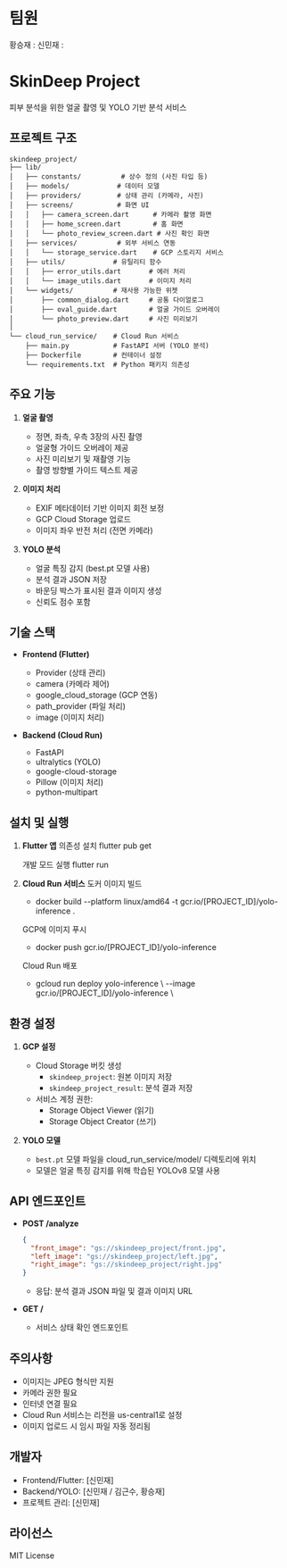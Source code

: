 # 팀원
황승재 : 
신민재 : 

# SkinDeep Project
피부 분석을 위한 얼굴 촬영 및 YOLO 기반 분석 서비스

## 프로젝트 구조
```
skindeep_project/
├── lib/
│   ├── constants/          # 상수 정의 (사진 타입 등)
│   ├── models/            # 데이터 모델
│   ├── providers/         # 상태 관리 (카메라, 사진)
│   ├── screens/           # 화면 UI
│   │   ├── camera_screen.dart      # 카메라 촬영 화면
│   │   ├── home_screen.dart        # 홈 화면
│   │   └── photo_review_screen.dart # 사진 확인 화면
│   ├── services/          # 외부 서비스 연동
│   │   └── storage_service.dart    # GCP 스토리지 서비스
│   ├── utils/            # 유틸리티 함수
│   │   ├── error_utils.dart       # 에러 처리
│   │   └── image_utils.dart       # 이미지 처리
│   └── widgets/          # 재사용 가능한 위젯
│       ├── common_dialog.dart     # 공통 다이얼로그
│       ├── oval_guide.dart        # 얼굴 가이드 오버레이
│       └── photo_preview.dart     # 사진 미리보기
│
└── cloud_run_service/    # Cloud Run 서비스
    ├── main.py           # FastAPI 서버 (YOLO 분석)
    ├── Dockerfile        # 컨테이너 설정
    └── requirements.txt  # Python 패키지 의존성
```


## 주요 기능

1. **얼굴 촬영**
   - 정면, 좌측, 우측 3장의 사진 촬영
   - 얼굴형 가이드 오버레이 제공
   - 사진 미리보기 및 재촬영 기능
   - 촬영 방향별 가이드 텍스트 제공

2. **이미지 처리**
   - EXIF 메타데이터 기반 이미지 회전 보정
   - GCP Cloud Storage 업로드
   - 이미지 좌우 반전 처리 (전면 카메라)

3. **YOLO 분석**
   - 얼굴 특징 감지 (best.pt 모델 사용)
   - 분석 결과 JSON 저장
   - 바운딩 박스가 표시된 결과 이미지 생성
   - 신뢰도 점수 포함

## 기술 스택

- **Frontend (Flutter)**
  - Provider (상태 관리)
  - camera (카메라 제어)
  - google_cloud_storage (GCP 연동)
  - path_provider (파일 처리)
  - image (이미지 처리)

- **Backend (Cloud Run)**
  - FastAPI
  - ultralytics (YOLO)
  - google-cloud-storage
  - Pillow (이미지 처리)
  - python-multipart

## 설치 및 실행

1. **Flutter 앱**
    의존성 설치
    flutter pub get

    개발 모드 실행
    flutter run

2. **Cloud Run 서비스**
    도커 이미지 빌드
    - docker build --platform linux/amd64 -t gcr.io/[PROJECT_ID]/yolo-inference .

    GCP에 이미지 푸시
    - docker push gcr.io/[PROJECT_ID]/yolo-inference

    Cloud Run 배포
    - gcloud run deploy yolo-inference \ --image gcr.io/[PROJECT_ID]/yolo-inference \


## 환경 설정

1. **GCP 설정**
   - Cloud Storage 버킷 생성
     - `skindeep_project`: 원본 이미지 저장
     - `skindeep_project_result`: 분석 결과 저장
   - 서비스 계정 권한:
     - Storage Object Viewer (읽기)
     - Storage Object Creator (쓰기)

2. **YOLO 모델**
   - `best.pt` 모델 파일을 cloud_run_service/model/ 디렉토리에 위치
   - 모델은 얼굴 특징 감지를 위해 학습된 YOLOv8 모델 사용

## API 엔드포인트

- **POST /analyze**
  ```json
  {
    "front_image": "gs://skindeep_project/front.jpg",
    "left_image": "gs://skindeep_project/left.jpg",
    "right_image": "gs://skindeep_project/right.jpg"
  }
  ```
  - 응답: 분석 결과 JSON 파일 및 결과 이미지 URL

- **GET /**
  - 서비스 상태 확인 엔드포인트

## 주의사항

- 이미지는 JPEG 형식만 지원
- 카메라 권한 필요
- 인터넷 연결 필요
- Cloud Run 서비스는 리전을 us-central1로 설정
- 이미지 업로드 시 임시 파일 자동 정리됨

## 개발자

- Frontend/Flutter: [신민재]
- Backend/YOLO: [신민재 / 김근수, 황승재]
- 프로젝트 관리: [신민재]

## 라이선스

MIT License



